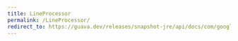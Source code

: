 ```yaml
---
title: LineProcessor
permalink: /LineProcessor/
redirect_to: https://guava.dev/releases/snapshot-jre/api/docs/com/google/common/io/LineProcessor.html
---
```

